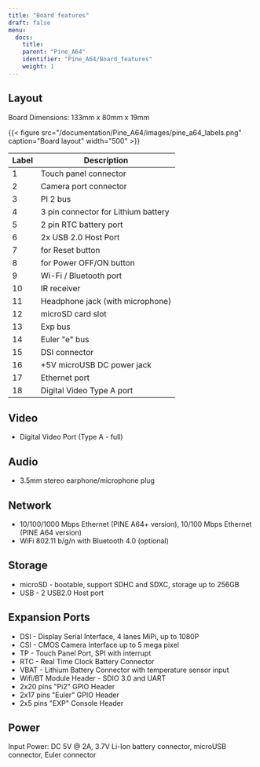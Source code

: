 ```yaml
---
title: "Board features"
draft: false
menu:
  docs:
    title:
    parent: "Pine_A64"
    identifier: "Pine_A64/Board_features"
    weight: 1
---
```


## Layout

Board Dimensions: 133mm x 80mm x 19mm

{{< figure src="/documentation/Pine_A64/images/pine_a64_labels.png" caption="Board layout" width="500" >}}

| Label | Description|
| -------- | ------- |
| 1 | Touch panel connector |
| 2 | Camera port connector |
| 3 | PI 2 bus |
| 4 | 3 pin connector for Lithium battery |
| 5 | 2 pin RTC battery port |
| 6 | 2x USB 2.0 Host Port |
| 7 | for Reset button |
| 8 | for Power OFF/ON button |
| 9 | Wi-Fi / Bluetooth port |
| 10 | IR receiver |
| 11 | Headphone jack (with microphone) |
| 12 | microSD card slot |
| 13 | Exp bus |
| 14 | Euler "e" bus |
| 15 | DSI connector |
| 16 | +5V microUSB DC power jack |
| 17 | Ethernet port |
| 18 | Digital Video Type A port |

## Video

* Digital Video Port (Type A - full)

## Audio

* 3.5mm stereo earphone/microphone plug

## Network

* 10/100/1000 Mbps Ethernet (PINE A64+ version), 10/100 Mbps Ethernet (PINE A64 version)
* WiFi 802.11 b/g/n with Bluetooth 4.0 (optional)

## Storage

* microSD - bootable, support SDHC and SDXC, storage up to 256GB
* USB -	2 USB2.0 Host port

## Expansion Ports

* DSI - Display Serial Interface, 4 lanes MiPi, up to 1080P
* CSI - CMOS Camera Interface up to 5 mega pixel
* TP - Touch Panel Port, SPI with interrupt
* RTC - Real Time Clock Battery Connector
* VBAT - Lithium Battery Connector with temperature sensor input
* Wifi/BT Module Header - SDIO 3.0 and UART
* 2x20 pins "Pi2" GPIO Header
* 2x17 pins "Euler" GPIO Header
* 2x5 pins "EXP" Console Header

## Power

Input Power: DC 5V @ 2A, 3.7V Li-Ion battery connector, microUSB connector, Euler connector